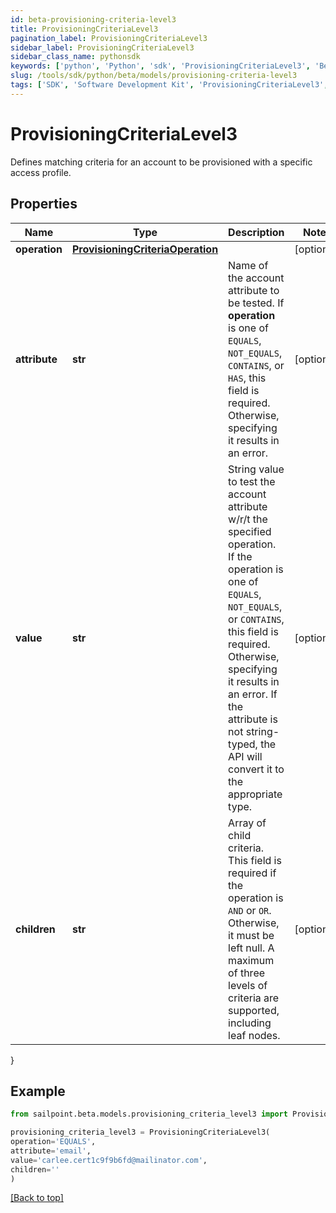 ```yaml
---
id: beta-provisioning-criteria-level3
title: ProvisioningCriteriaLevel3
pagination_label: ProvisioningCriteriaLevel3
sidebar_label: ProvisioningCriteriaLevel3
sidebar_class_name: pythonsdk
keywords: ['python', 'Python', 'sdk', 'ProvisioningCriteriaLevel3', 'BetaProvisioningCriteriaLevel3'] 
slug: /tools/sdk/python/beta/models/provisioning-criteria-level3
tags: ['SDK', 'Software Development Kit', 'ProvisioningCriteriaLevel3', 'BetaProvisioningCriteriaLevel3']
---
```


# ProvisioningCriteriaLevel3

Defines matching criteria for an account to be provisioned with a specific access profile.

## Properties

Name | Type | Description | Notes
------------ | ------------- | ------------- | -------------
**operation** | [**ProvisioningCriteriaOperation**](provisioning-criteria-operation) |  | [optional] 
**attribute** | **str** | Name of the account attribute to be tested. If **operation** is one of `EQUALS`, `NOT_EQUALS`, `CONTAINS`, or `HAS`, this field is required. Otherwise, specifying it results in an error. | [optional] 
**value** | **str** | String value to test the account attribute w/r/t the specified operation. If the operation is one of `EQUALS`, `NOT_EQUALS`, or `CONTAINS`, this field is required. Otherwise, specifying it results in an error. If the attribute is not string-typed, the API will convert it to the appropriate type. | [optional] 
**children** | **str** | Array of child criteria. This field is required if the operation is `AND` or `OR`. Otherwise, it must be left null. A maximum of three levels of criteria are supported, including leaf nodes. | [optional] 
}

## Example

```python
from sailpoint.beta.models.provisioning_criteria_level3 import ProvisioningCriteriaLevel3

provisioning_criteria_level3 = ProvisioningCriteriaLevel3(
operation='EQUALS',
attribute='email',
value='carlee.cert1c9f9b6fd@mailinator.com',
children=''
)

```
[[Back to top]](#) 

